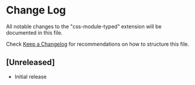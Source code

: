 # Change Log

All notable changes to the "css-module-typed" extension will be documented in this file.

Check [Keep a Changelog](http://keepachangelog.com/) for recommendations on how to structure this file.

## [Unreleased]

- Initial release
